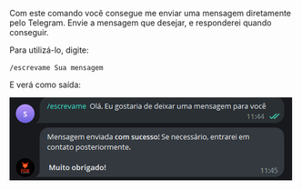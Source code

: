 Com este comando você consegue me enviar uma mensagem 
diretamente pelo Telegram. Envie a mensagem que desejar, e 
responderei quando conseguir. 

Para utilizá-lo, digite: 

```console
/escrevame Sua mensagem
```

E verá como saída: 

![](img/escrevame.png)